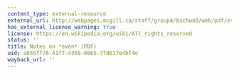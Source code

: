 ```yaml
---
content_type: external-resource
external_url: http://webpages.mcgill.ca/staff/group4/bschwa8/web/pdf/even.pdf
has_external_license_warning: true
license: https://en.wikipedia.org/wiki/All_rights_reserved
status: ''
title: Notes on *even* (PDF)
uid: a655ff76-41f7-4358-8865-7fd017e4bf4e
wayback_url: ''
---
```

